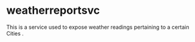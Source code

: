 # weatherreportsvc
This is a service used to expose weather readings pertaining to a certain Cities .
